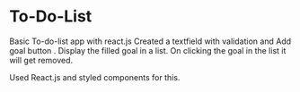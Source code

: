# To-Do-List
Basic To-do-list app with react.js
Created a textfield with validation and Add goal button .
Display the filled goal in a list.
On clicking the goal in the list it will get removed.

Used React.js and styled components for this.
